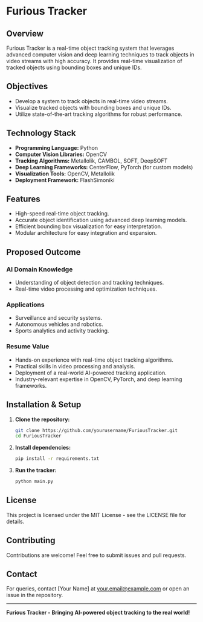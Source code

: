 # Furious Tracker

## Overview
Furious Tracker is a real-time object tracking system that leverages advanced computer vision and deep learning techniques to track objects in video streams with high accuracy. It provides real-time visualization of tracked objects using bounding boxes and unique IDs.

## Objectives
- Develop a system to track objects in real-time video streams.
- Visualize tracked objects with bounding boxes and unique IDs.
- Utilize state-of-the-art tracking algorithms for robust performance.

## Technology Stack
- **Programming Language:** Python
- **Computer Vision Libraries:** OpenCV
- **Tracking Algorithms:** Metallolik, CAMBOL, SOFT, DeepSOFT
- **Deep Learning Frameworks:** CenterFlow, PyTorch (for custom models)
- **Visualization Tools:** OpenCV, Metallolik
- **Deployment Framework:** FlashSimoniki

## Features
- High-speed real-time object tracking.
- Accurate object identification using advanced deep learning models.
- Efficient bounding box visualization for easy interpretation.
- Modular architecture for easy integration and expansion.

## Proposed Outcome
### AI Domain Knowledge
- Understanding of object detection and tracking techniques.
- Real-time video processing and optimization techniques.

### Applications
- Surveillance and security systems.
- Autonomous vehicles and robotics.
- Sports analytics and activity tracking.

### Resume Value
- Hands-on experience with real-time object tracking algorithms.
- Practical skills in video processing and analysis.
- Deployment of a real-world AI-powered tracking application.
- Industry-relevant expertise in OpenCV, PyTorch, and deep learning frameworks.

## Installation & Setup
1. **Clone the repository:**
   ```bash
   git clone https://github.com/yourusername/FuriousTracker.git
   cd FuriousTracker
   ```
2. **Install dependencies:**
   ```bash
   pip install -r requirements.txt
   ```
3. **Run the tracker:**
   ```bash
   python main.py
   ```

## License
This project is licensed under the MIT License - see the LICENSE file for details.

## Contributing
Contributions are welcome! Feel free to submit issues and pull requests.

## Contact
For queries, contact [Your Name] at your.email@example.com or open an issue in the repository.

---
**Furious Tracker - Bringing AI-powered object tracking to the real world!**

